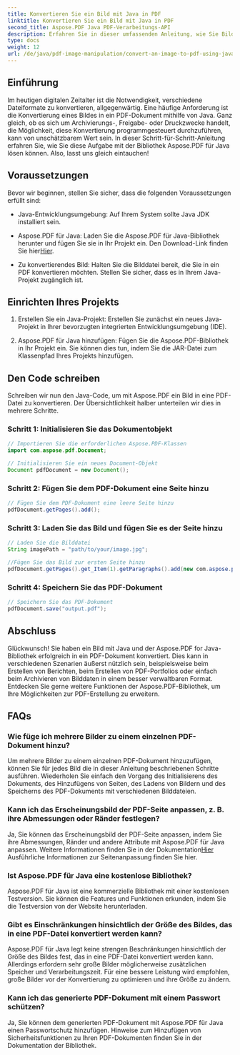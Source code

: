 ```yaml
---
title: Konvertieren Sie ein Bild mit Java in PDF
linktitle: Konvertieren Sie ein Bild mit Java in PDF
second_title: Aspose.PDF Java PDF-Verarbeitungs-API
description: Erfahren Sie in dieser umfassenden Anleitung, wie Sie Bilder mit Java in PDF konvertieren. Schritt-für-Schritt-Anleitungen und Codebeispiele enthalten.
type: docs
weight: 12
url: /de/java/pdf-image-manipulation/convert-an-image-to-pdf-using-java/
---
```


## Einführung

Im heutigen digitalen Zeitalter ist die Notwendigkeit, verschiedene Dateiformate zu konvertieren, allgegenwärtig. Eine häufige Anforderung ist die Konvertierung eines Bildes in ein PDF-Dokument mithilfe von Java. Ganz gleich, ob es sich um Archivierungs-, Freigabe- oder Druckzwecke handelt, die Möglichkeit, diese Konvertierung programmgesteuert durchzuführen, kann von unschätzbarem Wert sein. In dieser Schritt-für-Schritt-Anleitung erfahren Sie, wie Sie diese Aufgabe mit der Bibliothek Aspose.PDF für Java lösen können. Also, lasst uns gleich eintauchen!

## Voraussetzungen

Bevor wir beginnen, stellen Sie sicher, dass die folgenden Voraussetzungen erfüllt sind:

- Java-Entwicklungsumgebung: Auf Ihrem System sollte Java JDK installiert sein.

-  Aspose.PDF für Java: Laden Sie die Aspose.PDF für Java-Bibliothek herunter und fügen Sie sie in Ihr Projekt ein. Den Download-Link finden Sie hier[Hier](https://releases.aspose.com/pdf/java/).

- Zu konvertierendes Bild: Halten Sie die Bilddatei bereit, die Sie in ein PDF konvertieren möchten. Stellen Sie sicher, dass es in Ihrem Java-Projekt zugänglich ist.

## Einrichten Ihres Projekts

1. Erstellen Sie ein Java-Projekt: Erstellen Sie zunächst ein neues Java-Projekt in Ihrer bevorzugten integrierten Entwicklungsumgebung (IDE).

2. Aspose.PDF für Java hinzufügen: Fügen Sie die Aspose.PDF-Bibliothek in Ihr Projekt ein. Sie können dies tun, indem Sie die JAR-Datei zum Klassenpfad Ihres Projekts hinzufügen.

## Den Code schreiben

Schreiben wir nun den Java-Code, um mit Aspose.PDF ein Bild in eine PDF-Datei zu konvertieren. Der Übersichtlichkeit halber unterteilen wir dies in mehrere Schritte.

### Schritt 1: Initialisieren Sie das Dokumentobjekt

```java
// Importieren Sie die erforderlichen Aspose.PDF-Klassen
import com.aspose.pdf.Document;

// Initialisieren Sie ein neues Document-Objekt
Document pdfDocument = new Document();
```

### Schritt 2: Fügen Sie dem PDF-Dokument eine Seite hinzu

```java
// Fügen Sie dem PDF-Dokument eine leere Seite hinzu
pdfDocument.getPages().add();
```

### Schritt 3: Laden Sie das Bild und fügen Sie es der Seite hinzu

```java
// Laden Sie die Bilddatei
String imagePath = "path/to/your/image.jpg";

//Fügen Sie das Bild zur ersten Seite hinzu
pdfDocument.getPages().get_Item(1).getParagraphs().add(new com.aspose.pdf.Image(imagePath));
```

### Schritt 4: Speichern Sie das PDF-Dokument

```java
// Speichern Sie das PDF-Dokument
pdfDocument.save("output.pdf");
```

## Abschluss

Glückwunsch! Sie haben ein Bild mit Java und der Aspose.PDF for Java-Bibliothek erfolgreich in ein PDF-Dokument konvertiert. Dies kann in verschiedenen Szenarien äußerst nützlich sein, beispielsweise beim Erstellen von Berichten, beim Erstellen von PDF-Portfolios oder einfach beim Archivieren von Bilddaten in einem besser verwaltbaren Format. Entdecken Sie gerne weitere Funktionen der Aspose.PDF-Bibliothek, um Ihre Möglichkeiten zur PDF-Erstellung zu erweitern.

## FAQs

### Wie füge ich mehrere Bilder zu einem einzelnen PDF-Dokument hinzu?

Um mehrere Bilder zu einem einzelnen PDF-Dokument hinzuzufügen, können Sie für jedes Bild die in dieser Anleitung beschriebenen Schritte ausführen. Wiederholen Sie einfach den Vorgang des Initialisierens des Dokuments, des Hinzufügens von Seiten, des Ladens von Bildern und des Speicherns des PDF-Dokuments mit verschiedenen Bilddateien.

### Kann ich das Erscheinungsbild der PDF-Seite anpassen, z. B. ihre Abmessungen oder Ränder festlegen?

Ja, Sie können das Erscheinungsbild der PDF-Seite anpassen, indem Sie ihre Abmessungen, Ränder und andere Attribute mit Aspose.PDF für Java anpassen. Weitere Informationen finden Sie in der Dokumentation[Hier](https://reference.aspose.com/pdf/java/) Ausführliche Informationen zur Seitenanpassung finden Sie hier.

### Ist Aspose.PDF für Java eine kostenlose Bibliothek?

Aspose.PDF für Java ist eine kommerzielle Bibliothek mit einer kostenlosen Testversion. Sie können die Features und Funktionen erkunden, indem Sie die Testversion von der Website herunterladen.

### Gibt es Einschränkungen hinsichtlich der Größe des Bildes, das in eine PDF-Datei konvertiert werden kann?

Aspose.PDF für Java legt keine strengen Beschränkungen hinsichtlich der Größe des Bildes fest, das in eine PDF-Datei konvertiert werden kann. Allerdings erfordern sehr große Bilder möglicherweise zusätzlichen Speicher und Verarbeitungszeit. Für eine bessere Leistung wird empfohlen, große Bilder vor der Konvertierung zu optimieren und ihre Größe zu ändern.

### Kann ich das generierte PDF-Dokument mit einem Passwort schützen?

Ja, Sie können dem generierten PDF-Dokument mit Aspose.PDF für Java einen Passwortschutz hinzufügen. Hinweise zum Hinzufügen von Sicherheitsfunktionen zu Ihren PDF-Dokumenten finden Sie in der Dokumentation der Bibliothek.